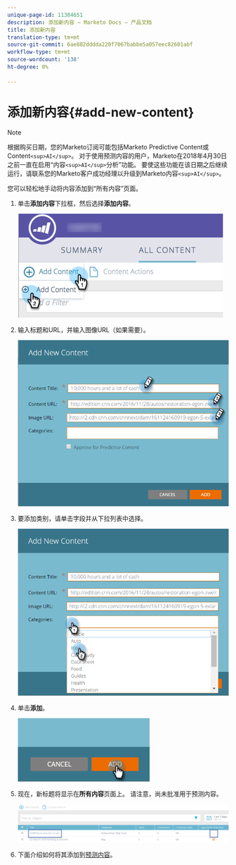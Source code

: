 ```yaml
---
unique-page-id: 11384651
description: 添加新内容 — Marketo Docs — 产品文档
title: 添加新内容
translation-type: tm+mt
source-git-commit: 6ae882dddda220f7067babbe5a057eec82601abf
workflow-type: tm+mt
source-wordcount: '138'
ht-degree: 0%

---
```



# 添加新内容{#add-new-content}

>[!NOTE]
>
>根据购买日期，您的Marketo订阅可能包括Marketo Predictive Content或Content`<sup>AI</sup>`。 对于使用预测内容的用户，Marketo在2018年4月30日之前一直在启用“内容`<sup>AI</sup>`分析”功能。 要使这些功能在该日期之后继续运行，请联系您的Marketo客户成功经理以升级到Marketo内容`<sup>AI</sup>`。

您可以轻松地手动将内容添加到“所有内容”页面。

1. 单击&#x200B;**添加内容**&#x200B;下拉框，然后选择&#x200B;**添加内容**。

   ![](assets/image2017-10-3-8-3a54-3a9.png)

1. 输入标题和URL，并输入图像URL（如果需要）。

   ![](assets/add-new-content-updated-pencils.png)

1. 要添加类别，请单击字段并从下拉列表中选择。

   ![](assets/add-new-content-categories-updated-hands.png)

1. 单击&#x200B;**添加**。

   ![](assets/all-content-add-hand.png)

1. 现在，新标题将显示在&#x200B;**所有内容**&#x200B;页面上。 请注意，尚未批准用于预测内容。

   ![](assets/image2017-10-3-8-3a55-3a21.png)

1. 下面介绍如何将其添加到[预测内容](https://docs.marketo.com/x/Vbet)。

